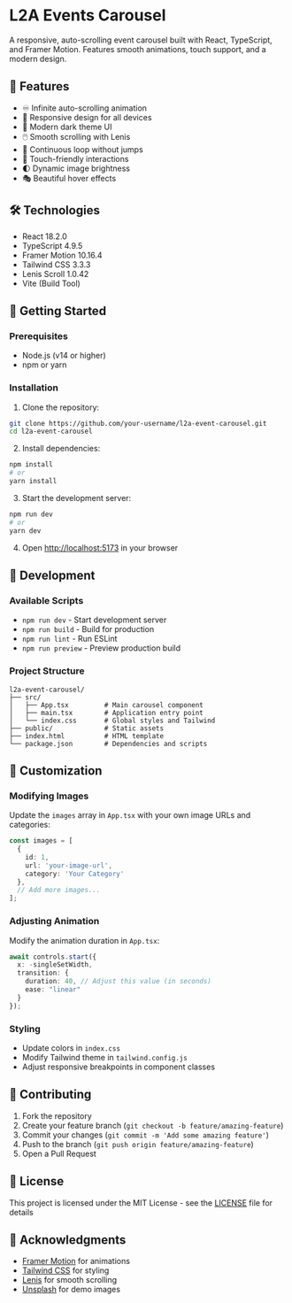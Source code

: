 # L2A Events Carousel

A responsive, auto-scrolling event carousel built with React, TypeScript, and Framer Motion. Features smooth animations, touch support, and a modern design.

## 🌟 Features

- ♾️ Infinite auto-scrolling animation
- 📱 Responsive design for all devices
- 🎨 Modern dark theme UI
- 🖱️ Smooth scrolling with Lenis
- 🔄 Continuous loop without jumps
- 📲 Touch-friendly interactions
- 🌓 Dynamic image brightness
- 🎭 Beautiful hover effects

## 🛠️ Technologies

- React 18.2.0
- TypeScript 4.9.5
- Framer Motion 10.16.4
- Tailwind CSS 3.3.3
- Lenis Scroll 1.0.42
- Vite (Build Tool)

## 🚀 Getting Started

### Prerequisites

- Node.js (v14 or higher)
- npm or yarn

### Installation

1. Clone the repository:
```bash
git clone https://github.com/your-username/l2a-event-carousel.git
cd l2a-event-carousel
```

2. Install dependencies:
```bash
npm install
# or
yarn install
```

3. Start the development server:
```bash
npm run dev
# or
yarn dev
```

4. Open [http://localhost:5173](http://localhost:5173) in your browser

## 🔧 Development

### Available Scripts

- `npm run dev` - Start development server
- `npm run build` - Build for production
- `npm run lint` - Run ESLint
- `npm run preview` - Preview production build

### Project Structure

```
l2a-event-carousel/
├── src/
│   ├── App.tsx         # Main carousel component
│   ├── main.tsx        # Application entry point
│   └── index.css       # Global styles and Tailwind
├── public/             # Static assets
├── index.html          # HTML template
└── package.json        # Dependencies and scripts
```

## 🎨 Customization

### Modifying Images

Update the `images` array in `App.tsx` with your own image URLs and categories:

```typescript
const images = [
  {
    id: 1,
    url: 'your-image-url',
    category: 'Your Category'
  },
  // Add more images...
];
```

### Adjusting Animation

Modify the animation duration in `App.tsx`:

```typescript
await controls.start({
  x: -singleSetWidth,
  transition: {
    duration: 40, // Adjust this value (in seconds)
    ease: "linear"
  }
});
```

### Styling

- Update colors in `index.css`
- Modify Tailwind theme in `tailwind.config.js`
- Adjust responsive breakpoints in component classes

## 🤝 Contributing

1. Fork the repository
2. Create your feature branch (`git checkout -b feature/amazing-feature`)
3. Commit your changes (`git commit -m 'Add some amazing feature'`)
4. Push to the branch (`git push origin feature/amazing-feature`)
5. Open a Pull Request

## 📝 License

This project is licensed under the MIT License - see the [LICENSE](LICENSE) file for details

## 🙏 Acknowledgments

- [Framer Motion](https://www.framer.com/motion/) for animations
- [Tailwind CSS](https://tailwindcss.com/) for styling
- [Lenis](https://github.com/studio-freight/lenis) for smooth scrolling
- [Unsplash](https://unsplash.com/) for demo images
